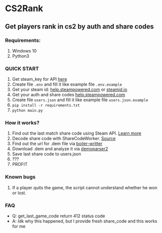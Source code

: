 # CS2Rank

## Get players rank in cs2 by auth and share codes

### Requirements:

1) Windows 10
2) Python3

### QUICK START
1) Get steam_key for API [here](https://steamcommunity.com/dev/apikey)
2) Create file `.env` and fill it like example file `.env.example`
3) Get your steam id: [help.steampowered.com](https://help.steampowered.com/en/faqs/view/2816-BE67-5B69-0FEC) or [steamid.io](https://steamid.io/)
4) Get your auth and share codes [help.steampowered.com](https://help.steampowered.com/en/wizard/HelpWithGameIssue/?appid=730&issueid=128)
5) Create file `users.json` and fill it like example file `users.json.example`
6) `pip install -r requirements.txt`
7) `python main.py`

### How it works?

1) Find out the last match share code using Steam API. [Learn more](https://developer.valvesoftware.com/wiki/Counter-Strike:_Global_Offensive_Access_Match_History)
2) Decode share code with ShareCodeWorker. [Source](https://github.com/akiver/csgo-sharecode/blob/main/src/index.ts)
3) Find out the url for .dem file via [boiler-writter](https://github.com/akiver/boiler-writter/releases/tag/v1.4.0)
4) Download .dem and analyze it via [demoparser2](https://github.com/LaihoE/demoparser)
5) Save last share code to users.json
6) ???
7) PROFIT

### Known bugs
1) If a player quits the game, the script cannot understand whether he won or lost.


### FAQ
- Q: get_last_game_code return 412 status code
- A: Idk why this happened, but I provide fresh share_code and this works for me